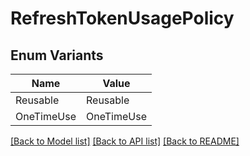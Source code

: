 # RefreshTokenUsagePolicy

## Enum Variants

| Name | Value |
|---- | -----|
| Reusable | Reusable |
| OneTimeUse | OneTimeUse |


[[Back to Model list]](../README.md#documentation-for-models) [[Back to API list]](../README.md#documentation-for-api-endpoints) [[Back to README]](../README.md)


